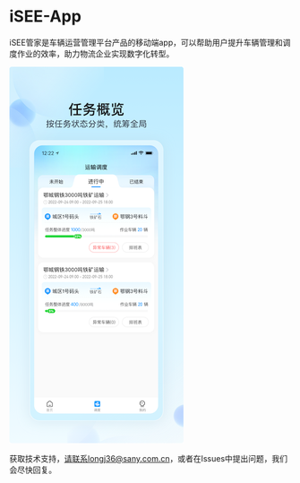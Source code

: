 # iSEE-App
iSEE管家是车辆运营管理平台产品的移动端app，可以帮助用户提升车辆管理和调度作业的效率，助力物流企业实现数字化转型。

![图1](https://github.com/longjun-9/iSEE-App/blob/main/%E5%AE%A3%E4%BC%A0%E9%A1%B5%E5%9B%BE1-6.5.png?raw=true)


获取技术支持，请联系longj36@sany.com.cn，或者在Issues中提出问题，我们会尽快回复。
